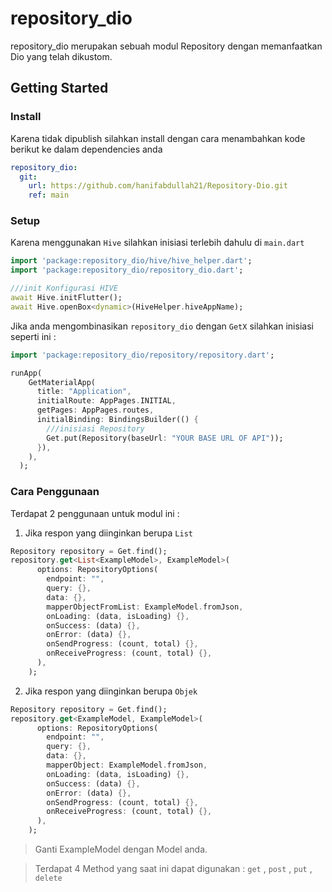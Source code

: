 # repository_dio

repository_dio merupakan sebuah modul Repository dengan memanfaatkan Dio yang telah dikustom.

## Getting Started

### Install

Karena tidak dipublish silahkan install dengan cara menambahkan kode berikut ke dalam dependencies anda

```yaml
repository_dio:
  git:
    url: https://github.com/hanifabdullah21/Repository-Dio.git
    ref: main
```

### Setup

Karena menggunakan `Hive` silahkan inisiasi terlebih dahulu di `main.dart`

```dart
import 'package:repository_dio/hive/hive_helper.dart';
import 'package:repository_dio/repository_dio.dart';

///init Konfigurasi HIVE
await Hive.initFlutter();
await Hive.openBox<dynamic>(HiveHelper.hiveAppName);
```

Jika anda mengombinasikan `repository_dio` dengan `GetX` silahkan inisiasi seperti ini :

```dart
import 'package:repository_dio/repository/repository.dart';

runApp(
    GetMaterialApp(
      title: "Application",
      initialRoute: AppPages.INITIAL,
      getPages: AppPages.routes,
      initialBinding: BindingsBuilder(() {
        ///inisiasi Repository
        Get.put(Repository(baseUrl: "YOUR BASE URL OF API"));
      }),
    ),
  );
```

### Cara Penggunaan

Terdapat 2 penggunaan untuk modul ini :

1. Jika respon yang diinginkan berupa `List`

```dart
Repository repository = Get.find();
repository.get<List<ExampleModel>, ExampleModel>(
      options: RepositoryOptions(
        endpoint: "",
        query: {},
        data: {},
        mapperObjectFromList: ExampleModel.fromJson,
        onLoading: (data, isLoading) {},
        onSuccess: (data) {},
        onError: (data) {},
        onSendProgress: (count, total) {},
        onReceiveProgress: (count, total) {},
      ),
    );
```

2. Jika respon yang diinginkan berupa `Objek`

```dart
Repository repository = Get.find();
repository.get<ExampleModel, ExampleModel>(
      options: RepositoryOptions(
        endpoint: "",
        query: {},
        data: {},
        mapperObject: ExampleModel.fromJson,
        onLoading: (data, isLoading) {},
        onSuccess: (data) {},
        onError: (data) {},
        onSendProgress: (count, total) {},
        onReceiveProgress: (count, total) {},
      ),
    );
```

>Ganti ExampleModel dengan Model anda.

>Terdapat 4 Method yang saat ini dapat digunakan : `get` , `post` , `put` , `delete`


